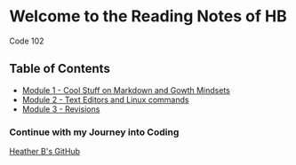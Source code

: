 # Welcome to the Reading Notes of HB
Code 102

## Table of Contents
- [Module 1 - Cool Stuff on Markdown and Gowth Mindsets](module1/module1.md)
- [Module 2 - Text Editors and Linux commands](module2/module2.md)
- [Module 3 - Revisions](module3/module3.md)





### Continue with my Journey into Coding
[Heather B's GitHub](https://github.com/vbchomp)




